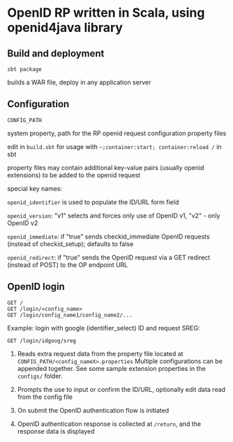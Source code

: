OpenID RP written in Scala, using openid4java library
========================================================================

Build and deployment
------------------------------------------------------------------------

`sbt package`

builds a WAR file, deploy in any application server

Configuration
------------------------------------------------------------------------

    CONFIG_PATH

system property, path for the RP openid request configuration property files

edit in `build.sbt` for usage with `~;container:start; container:reload /` in sbt

property files may contain additional key-value pairs (usually openid extensions)
to be added to the openid request

special key names:

`openid_identifier` is used to populate the ID/URL form field

`openid_version`: "v1" selects and forces only use of OpenID v1, "v2" - only OpenID v2

`openid_immediate`: if "true" sends checkid_immediate OpenID requests (instead of checkid_setup); defaults to false

`openid_redirect`: if "true" sends the OpenID request via a GET redirect (instead of POST) to the OP endpoint URL


OpenID login
------------------------------------------------------------------------
    GET /
    GET /login/<config_name>
    GET /login/config_name1/config_name2/...

Example: login with google (identifier_select) ID and request SREG:

    GET /login/idgoog/sreg

1) Reads extra request data from the property file located at `CONFIG_PATH/<config_nameX>.properties`
Multiple configurations can be appended together. See some sample extension properties in the `configs/` folder.

2) Prompts the use to input or confirm the ID/URL, optionally edit data read from the config file

3) On submit the OpenID authentication flow is initiated

4) OpenID authentication response is collected at `/return`, and the response data is displayed
